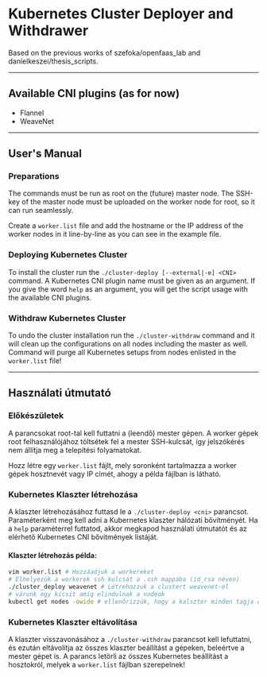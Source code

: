 # Kubernetes Cluster Deployer and Withdrawer

Based on the previous works of szefoka/openfaas_lab and danielkeszei/thesis_scripts.

---

## Available CNI plugins (as for now)

- Flannel
- WeaveNet

---

## User's Manual

### Preparations

The commands must be run as root on the (future) master node. The SSH-key of the master node must be uploaded
on the worker node for root, so it can run seamlessly.

Create a `worker.list` file and add the hostname or the IP address of the worker nodes in it line-by-line
as you can see in the example file.

### Deploying Kubernetes Cluster

To install the cluster run the `./cluster-deploy [--external|-e] <CNI>` command. A Kubernetes CNI plugin name
must be given as an argument. If you give the word `help` as an argument, you will get the script usage
with the available CNI plugins.

### Withdraw Kubernetes Cluster

To undo the cluster installation run the `./cluster-withdraw` command and it will clean up the configurations
on all nodes including the master as well. Command will purge all Kubernetes setups from nodes enlisted
in the `worker.list` file!

---

## Használati útmutató

### Előkészületek

A parancsokat root-tal kell futtatni a (leendő) mester gépen. A worker gépek root felhasználójához töltsétek fel
a mester SSH-kulcsát, így jelszókérés nem állítja meg a telepítési folyamatokat.

Hozz létre egy `worker.list` fájlt, mely soronként tartalmazza a worker gépek hosztnevét vagy IP címét, ahogy
a példa fájlban is látható.

### Kubernetes Klaszter létrehozása

A klaszter létrehozásához futtasd le a `./cluster-deploy <cni>` parancsot. Paraméterként meg kell adni a Kubernetes
klaszter hálózati bővítményét. Ha a `help` paraméterrel futtatod, akkor megkapod használati útmutatót és az elérhető
Kubernetes CNI bővítmények listáját.

#### Klaszter létrehozás példa:

```sh
vim worker.list # Hozzáadjuk a workereket
# Elhelyezük a workerek ssh kulcsát a .ssh mappába (id_rsa néven)
./cluster_deploy weavenet # Létrehozzuk a clustert weavenet-el
# várunk egy kicsit amíg elindulnak a nodeok
kubectl get nodes -owide # ellenőrizzük, hogy a kalszter minden tagja online-e
```

### Kubernetes Klaszter eltávolítása

A klaszter visszavonásához a `./cluster-withdraw` parancsot kell lefuttatni, és ezután eltávolítja az összes klaszter
beállítást a gépeken, beleértve a mester gépet is. A parancs letörli az összes Kubernetes beállítást a hosztokról,
melyek a `worker.list` fájlban szerepelnek!
